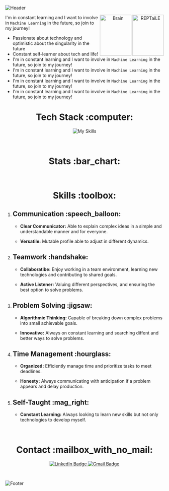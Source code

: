 ![Header](https://github.com/REPTaiLE/REPTaiLE/assets/56081472/1b9445e6-d18a-4207-99e0-f424f0da5003)
<p align="center">
    <img align="right" src="https://github.com/REPTaiLE/REPTaiLE/assets/56081472/36d2b1cb-e18b-4553-8e93-30e37c927460" width="100px" height="130px" alt="REPTaiLE">
    <img align="right" src="https://github.com/REPTaiLE/REPTaiLE/assets/56081472/cdf2ee5f-22f1-45c3-9823-c5af5c6c14e0" width="100px" height="130px" alt="Brain">
    <p>I'm in constant learning and I want to involve in <code>Machine Learning</code> in the future, so join to my journey!</p>
    <ul>
        <li>Passionate about technology and optimistic about the singularity in the future</li>
        <li>Constant self-learner about tech and life! </li>
        <li>I'm in constant learning and I want to involve in <code>Machine Learning</code> in the future, so join to my journey!</li>
        <li>I'm in constant learning and I want to involve in <code>Machine Learning</code> in the future, so join to my journey!</li>
        <li>I'm in constant learning and I want to involve in <code>Machine Learning</code> in the future, so join to my journey!</li>
        <li>I'm in constant learning and I want to involve in <code>Machine Learning</code> in the future, so join to my journey!</li>
    </ul>
</p>




<h1 align="center">Tech Stack :computer:</h1> 


<p align="center">
    <img src="https://skillicons.dev/icons?i=html,css,js,ts,react,bootstrap,py,git,figma,wordpress,mysql,nodejs,bash,ps,ai&theme=light" alt="My Skills" />
</p>

<br>

<h1 align="center">Stats :bar_chart:</h1>

<br>

<h1 align="center">Skills :toolbox:</h1> 

<ol>
    <li>
        <h2>Communication :speech_balloon:</h2>
        <ul>
            <li><p><strong>Clear Communicator:</strong>  Able to explain complex ideas in a simple and understandable manner and for everyone.</p></li>
            <li><p><strong>Versatile:</strong>  Mutable profile able to adjust in different dynamics.</p></li>
        </ul>
    </li>
    <li>
        <h2>Teamwork :handshake:</h2>
        <ul>
            <li><p><strong>Collaboratibe:</strong>  Enjoy working in a team environment, learning new technologies and contributing to shared goals.</p></li>
            <li><p><strong>Active Listener:</strong>  Valuing different perspectives, and ensuring the best option to solve problems.</p></li>
        </ul>
    </li>
    <li>
        <h2>Problem Solving :jigsaw:</h2>
        <ul>
            <li><p><strong>Algorithmic Thinking:</strong>   Capable of breaking down complex problems into small achievable goals.</p></li>
            <li><p><strong>Innovative:</strong>  Always on constant learning and searching diffent and better ways to solve problems.</p></li>
        </ul>
    </li>
    <li>
        <h2>Time Management :hourglass:</h2>
        <ul>
            <li><p><strong>Organized:</strong>   Efficiently manage time and prioritize tasks to meet deadlines.</p></li>
            <li><p><strong>Honesty:</strong>  Always communicating with anticipation if a problem appears and delay production.</p></li>
        </ul>
    </li>
    <li>
        <h2>Self-Taught :mag_right:</h2>
        <ul>
            <li><p><strong>Constant Learning:</strong>   Always looking to learn new skills but not only technologies to develop myself.</p></li>
        </ul>
    </li>
</ol>

<br>

<h1 align="center">Contact :mailbox_with_no_mail:</h1> 

<p align="center">
  <a href="https://www.linkedin.com/in/francisco-arnoldo/" target="_blank">
    <img src="https://img.shields.io/badge/linkedin-%230077B5.svg?style=for-the-badge&logo=linkedin&logoColor=white" alt="LinkedIn Badge">
  </a>
  <a href="mailto:gonzalezferradafrancisco@gmail.com" target="_blank">
      <img src="https://img.shields.io/badge/Gmail-D14836?style=for-the-badge&logo=gmail&logoColor=white" alt="Gmail Badge">
  </a>
</p>

<br>

![Footer](https://github.com/REPTaiLE/REPTaiLE/assets/56081472/4deaf28e-74e5-4aba-9890-badd301507a8)
